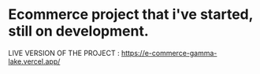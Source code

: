 # Ecommerce project that i've started, still on development.

<bold>LIVE VERSION OF THE PROJECT<bold/> : https://e-commerce-gamma-lake.vercel.app/
